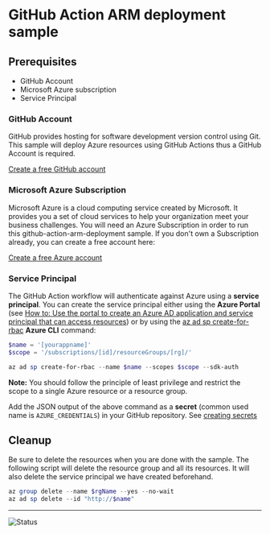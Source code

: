 # GitHub Action ARM deployment sample

## Prerequisites

- GitHub Account
- Microsoft Azure subscription
- Service Principal

### GitHub Account

GitHub provides hosting for software development version control using Git. This sample will deploy Azure resources using GitHub Actions thus a GitHub Account is required.

[Create a free GitHub account](https://github.com/join)

### Microsoft Azure Subscription

Microsoft Azure is a cloud computing service created by Microsoft. It provides you a set of cloud services to help your organization meet your business challenges.
You will need an Azure Subscription in order to run this github-action-arm-deployment sample. If you don't own a Subscription already, you can create a free account here:

[Create a free Azure account](https://azure.microsoft.com/en-us/free/)

### Service Principal

The GitHub Action workflow will authenticate against Azure using a **service principal**. You can create the service principal either using the **Azure Portal** (see [How to: Use the portal to create an Azure AD application and service principal that can access resources](https://docs.microsoft.com/en-us/azure/active-directory/develop/howto-create-service-principal-portal)) or by using the [az ad sp create-for-rbac](https://docs.microsoft.com/en-us/cli/azure/ad/sp?view=azure-cli-latest#az-ad-sp-create-for-rbac) **Azure CLI** command:

```powershell
$name = '[yourappname]'
$scope = '/subscriptions/[id]/resourceGroups/[rg]/'

az ad sp create-for-rbac --name $name --scopes $scope --sdk-auth
```

**Note:** You should follow the principle of least privilege and restrict the scope to a single Azure resource or a resource group.

Add the JSON output of the above command as a **secret** (common used name is ```AZURE_CREDENTIALS```) in your GitHub repository. See [creating secrets](https://github.com/Azure/actions-workflow-samples/blob/master/assets/create-secrets-for-GitHub-workflows.md#creating-secrets)

## Cleanup

Be sure to delete the resources when you are done with the sample. The following script will delete the resource group and all its resources. It will also delete the service principal we have created beforehand.

```powershell
az group delete --name $rgName --yes --no-wait
az ad sp delete --id "http://$name"
```

---

![Status](https://github.com/mjisaak/github-actions-arm/workflows/deployToAzure/badge.svg)
